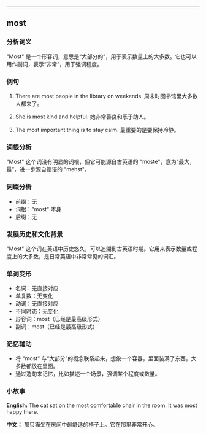 
---------------
## most
### 分析词义
"Most" 是一个形容词，意思是“大部分的”，用于表示数量上的大多数。它也可以用作副词，表示“非常”，用于强调程度。

### 例句
1. There are most people in the library on weekends.
   周末时图书馆里大多数人都来了。

2. She is most kind and helpful.
   她非常善良和乐于助人。

3. The most important thing is to stay calm.
   最重要的是要保持冷静。

### 词根分析
"Most" 这个词没有明显的词根，但它可能源自古英语的 "moste"，意为“最大，最”，进一步源自德语的 "mehst"。

### 词缀分析
- 前缀：无
- 词根："most" 本身
- 后缀：无

### 发展历史和文化背景
"Most" 这个词在英语中历史悠久，可以追溯到古英语时期。它用来表示数量或程度上的大多数，是日常英语中非常常见的词汇。

### 单词变形
- 名词：无直接对应
- 单复数：无变化
- 动词：无直接对应
- 不同时态：无变化
- 形容词：most（已经是最高级形式）
- 副词：most（已经是最高级形式）

### 记忆辅助
- 将 "most" 与“大部分”的概念联系起来，想象一个容器，里面装满了东西，大多数都放在里面。
- 通过造句来记忆，比如描述一个场景，强调某个程度或数量。

### 小故事
**English:**
The cat sat on the most comfortable chair in the room. It was most happy there.

**中文：**
那只猫坐在房间中最舒适的椅子上。它在那里非常开心。

